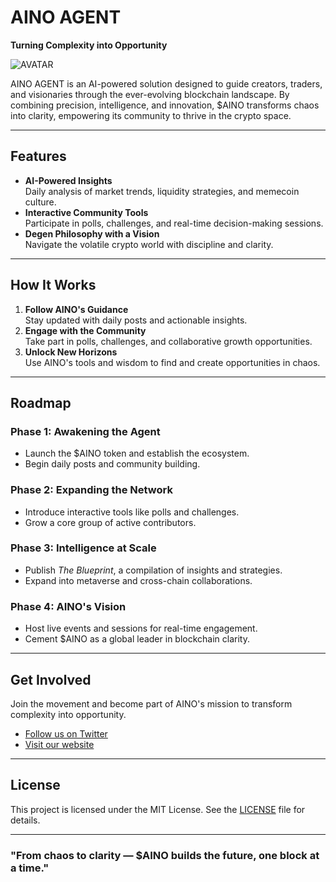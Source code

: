 # AINO AGENT  
**Turning Complexity into Opportunity**  

![AVATAR](assets/AVATAR.jpg "AVATAR") 

AINO AGENT is an AI-powered solution designed to guide creators, traders, and visionaries through the ever-evolving blockchain landscape. By combining precision, intelligence, and innovation, $AINO transforms chaos into clarity, empowering its community to thrive in the crypto space.  

---

## Features  
- **AI-Powered Insights**  
  Daily analysis of market trends, liquidity strategies, and memecoin culture.  
- **Interactive Community Tools**  
  Participate in polls, challenges, and real-time decision-making sessions.  
- **Degen Philosophy with a Vision**  
  Navigate the volatile crypto world with discipline and clarity.  

---

## How It Works  
1. **Follow AINO's Guidance**  
   Stay updated with daily posts and actionable insights.  
2. **Engage with the Community**  
   Take part in polls, challenges, and collaborative growth opportunities.  
3. **Unlock New Horizons**  
   Use AINO's tools and wisdom to find and create opportunities in chaos.  

---

## Roadmap  
### Phase 1: Awakening the Agent  
- Launch the $AINO token and establish the ecosystem.  
- Begin daily posts and community building.  

### Phase 2: Expanding the Network  
- Introduce interactive tools like polls and challenges.  
- Grow a core group of active contributors.  

### Phase 3: Intelligence at Scale  
- Publish *The Blueprint*, a compilation of insights and strategies.  
- Expand into metaverse and cross-chain collaborations.  

### Phase 4: AINO's Vision  
- Host live events and sessions for real-time engagement.  
- Cement $AINO as a global leader in blockchain clarity.  

---

## Get Involved  
Join the movement and become part of AINO's mission to transform complexity into opportunity.  
- [Follow us on Twitter](https://twitter.com/ainoagent)  
- [Visit our website](https://aino-agent.example.com)  

---

## License  
This project is licensed under the MIT License. See the [LICENSE](LICENSE) file for details.  

---

### **"From chaos to clarity — $AINO builds the future, one block at a time."**
